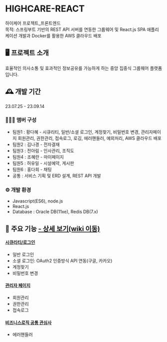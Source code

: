 # HIGHCARE-REACT
하이케어 프로젝트_프론트엔드
<br>
목적: 스프링부트 기반의 REST API 서버를 연동한 그룹웨어 및 React.js SPA 애플리케이션 개발과 Docker를 활용한 AWS 클라우드 배포 

## 🖥️ 프로젝트 소개
효율적인 의사소통 및 효과적인 정보공유를 가능하게 하는 중앙 집중식 그룹웨어 플랫폼입니다.
<br>

## 🕰️ 개발 기간
23.07.25 - 23.09.14
<br>

### 🧑‍🤝‍🧑 맴버 구성 
- 팀원1 : 황다혜 - 시큐리티, 일반/소셜 로그인, 계정찾기, 비밀번호 변경, 관리자페이지 회원관리, 권한관리, 접속로그, 로깅, 에러핸들러, 예외처리, AWS 클라우드 배포
- 팀원2 : 김나경 - 전자결재 
- 팀원3 : 전아림 - 인사관리, 조직도 
- 팀원4 : 조혜란 - 마이페이지
- 팀원5 : 허유일 - 시설예약, 게시판
- 팀원6 : 홍다희 - 채팅
- 공통  : 서비스 기획 및 ERD 설계, REST API 개발 

### ⚙️ 개발 환경
- Javascript(ES6), node.js
- React.js
- Database : Oracle DB(11xe), Redis DB(7.x)

## 📌 주요 기능 <a href="https://github.com/HDhye/HIGHCARE-React/wiki/%ED%95%98%EC%9D%B4%EC%BC%80%EC%96%B4(%ED%94%84%EB%A1%A0%ED%8A%B8%EC%97%94%EB%93%9C)"> - 상세 보기(wiki 이동)
#### [시큐리티/로그인](https://github.com/HDhye/HIGHCARE-React/tree/main/src/pages/login)
- 일반 로그인 
- 소셜 로그인: OAuth2 인증방식 API 연동(구글, 카카오)
- 계정찾기
- 비밀번호 변경
  
#### [관리자 페이지](https://github.com/HDhye/HIGHCARE-React/tree/main/src/pages/admin)
- 회원관리
- 권한관리
- 접속로그
#### [비즈니스로직 공통 관심사](https://github.com/HDhye/HIGHCARE-React/tree/main/src/errors)
- 에러핸들러


